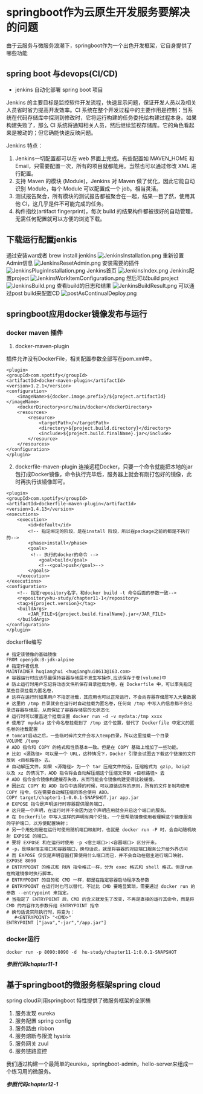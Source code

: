 # springboot作为云原生开发服务要解决的问题

由于云服务与微服务浪潮下，springboot作为一个出色开发框架，它自身提供了哪些功能

## spring boot 与devops(CI/CD)

* jenkins 自动化部署 spring boot 项目

Jenkins 的主要目标是监控软件开发流程，快速显示问题，保证开发人员以及相关人员省时省力提高开发效率。CI 系统在整个开发过程中的主要作用是控制：当系统在代码存储库中探测到修改时，它将运行构建的任务委托给构建过程本身。如果构建失败了，那么 CI 系统将通知相关人员，然后继续监视存储库。它的角色看起来是被动的；但它确能快速反映问题。

Jenkins 特点：

1. Jenkins一切配置都可以在 web 界面上完成。有些配置如 MAVEN_HOME 和 Email，只需要配置一次，所有的项目就都能用。当然也可以通过修改 XML 进行配置。
2. 支持 Maven 的模块 (Module)，Jenkins 对 Maven 做了优化，因此它能自动识别 Module，每个 Module 可以配置成一个 job。相当灵活。
3. 测试报告聚合，所有模块的测试报告都被聚合在一起，结果一目了然，使用其他 CI，这几乎是件不可能完成的任务。
4. 构件指纹(artifact fingerprint)，每次 build 的结果构件都被很好的自动管理，无需任何配置就可以方便的浏览下载。

## 下载运行配置jenkis

通过安装war或者 brew install jenkins
![JenkinsInstallation.png](./springboot与云原生态/imgs/JenkinsInstallation.png)
重新设置Admin信息
![JenkinsResetAdmin.png](./springboot与云原生态/imgs/JenkinsResetAdmin.png)
安装需要的插件
![JenkinsPluginInstallation.png](./springboot与云原生态/imgs/JenkinsPluginInstallation.png)
Jenkins首页
![JenkinsIndex.png](./springboot与云原生态/imgs/JenkinsIndex.png)
Jenkins配置project
![JenkinsWorkItemConfiguration.png](./springboot与云原生态/imgs/JenkinsWorkItemConfiguration.png)
然后可以build project
![JenkinsBuild.png](./springboot与云原生态/imgs/JenkinsBuild.png)
查看build的日志和结果
![JenkinsBuildResult.png](./springboot与云原生态/imgs/JenkinsBuildResult.png)
可以通过post build来配置CD
![postAsContinualDeploy.png](./springboot与云原生态/imgs/postAsContinualDeploy.png)

## springboot应用docker镜像发布与运行

### docker maven 插件

1. docker-maven-plugin

插件允许没有DockerFile，相关配置参数全部写在pom.xml中。

```text
<plugin>
<groupId>com.spotify</groupId>
<artifactId>docker-maven-plugin</artifactId>
<version>1.2.1</version>
<configuration>
    <imageName>${docker.image.prefix}/${project.artifactId}</imageName>
    <dockerDirectory>src/main/docker</dockerDirectory>
    <resources>
        <resource>
            <targetPath>/</targetPath>
            <directory>${project.build.directory}</directory>
            <include>${project.build.finalName}.jar</include>
        </resource>
    </resources>
</configuration>
</plugin>
```

2. dockerfile-maven-plugin
连接远程Docker，只要一个命令就能把本地的jar包打成Docker镜像，命令执行完毕后，服务器上就会有刚打包好的镜像，此时再执行该镜像即可。

```text
<plugin>
<groupId>com.spotify</groupId>
<artifactId>dockerfile-maven-plugin</artifactId>
<version>1.4.13</version>
<executions>
    <execution>
        <id>default</id>
        <!-- 指定绑定的阶段，是在install 阶段，所以在package之前的都是不执行的-->
        <phase>install</phase>
        <goals>
         <!-- 执行的docker的命令 -->
            <goal>build</goal>
            <!--<goal>push</goal>-->
        </goals>
    </execution>
</executions>
<configuration>
    <!-- 指定repository名字，和docker build -t 命令后面的参数一致-->
    <repository>hu-study/chapter11-1</repository>
    <tag>${project.version}</tag>
    <buildArgs>
        <JAR_FILE>${project.build.finalName}.jar</JAR_FILE>
    </buildArgs>
</configuration>
</plugin>
```

 dockerfile编写

```dockfile
# 指定该镜像的基础镜像
FROM openjdk:8-jdk-alpine
# 指定作者信息
MAINTAINER huqianghui <huqianghui0613@163.com>
# 容器运行时应该尽量保持容器存储层不发生写操作,应该保存于卷(volume)中
# 防止运行时用户忘记将动态文件所保存目录挂载为卷，在 Dockerfile 中，可以事先指定某些目录挂载为匿名卷，
# 这样在运行时如果用户不指定挂载，其应用也可以正常运行，不会向容器存储层写入大量数据
# 这里的 /tmp 目录就会在运行时自动挂载为匿名卷，任何向 /tmp 中写入的信息都不会记录进容器存储层，从而保证了容器存储层的无状态化
# 运行时可以覆盖这个挂载设置 docker run -d -v mydata:/tmp xxxx
# 使用了 mydata 这个命名卷挂载到了 /tmp 这个位置，替代了 Dockerfile 中定义的匿名卷的挂载配置
# tomcat启动之后，一些临时碎片文件会写入temp目录，所以这里挂载一个目录
VOLUME /temp
# ADD 指令和 COPY 的格式和性质基本一致。但是在 COPY 基础上增加了一些功能。
# 比如 <源路径> 可以是一个 URL，这种情况下，Docker 引擎会试图去下载这个链接的文件放到 <目标路径> 去。
# 自动解压文件。如果 <源路径> 为一个 tar 压缩文件的话，压缩格式为 gzip, bzip2 以及 xz 的情况下，ADD 指令将会自动解压缩这个压缩文件到 <目标路径> 去
# ADD 指令会令镜像构建缓存失效，从而可能会令镜像构建变得比较缓慢。
# 因此在 COPY 和 ADD 指令中选择的时候，可以遵循这样的原则，所有的文件复制均使用 COPY 指令，仅在需要自动解压缩的场合使用 ADD。
COPY target/chapter1-1-0.0.1-SNAPSHOT.jar app.jar
# EXPOSE 指令是声明运行时容器提供服务端口，
# 这只是一个声明，在运行时并不会因为这个声明应用就会开启这个端口的服务。
# 在 Dockerfile 中写入这样的声明有两个好处，一个是帮助镜像使用者理解这个镜像服务的守护端口，以方便配置映射；
# 另一个用处则是在运行时使用随机端口映射时，也就是 docker run -P 时，会自动随机映射 EXPOSE 的端口。
# 要将 EXPOSE 和在运行时使用 -p <宿主端口>:<容器端口> 区分开来。
# -p，是映射宿主端口和容器端口，换句话说，就是将容器的对应端口服务公开给外界访问
# 而 EXPOSE 仅仅是声明容器打算使用什么端口而已，并不会自动在宿主进行端口映射。
EXPOSE 8090
# ENTRYPOINT 的格式和 RUN 指令格式一样，分为 exec 格式和 shell 格式。但是run在构建镜像时执行脚本。
# ENTRYPOINT 的目的和 CMD 一样，都是在指定容器启动程序及参数
# ENTRYPOINT 在运行时也可以替代，不过比 CMD 要略显繁琐，需要通过 docker run 的参数 --entrypoint 来指定。
# 当指定了 ENTRYPOINT 后，CMD 的含义就发生了改变，不再是直接的运行其命令，而是将 CMD 的内容作为参数传给 ENTRYPOINT 指令
# 换句话说实际执行时，将变为：
   #<ENTRYPOINT> "<CMD>"
ENTRYPOINT ["java","-jar","/app.jar"]
```

### docker运行

 ```text
 docker run -p 8090:8090 -d  hu-study/chapter11-1:0.0.1-SNAPSHOT
 ```

***参照代码chapter11-1***

## 基于springboot的微服务框架spring cloud

spring cloud利用springboot 特性提供了微服务框架的全家桶

1. 服务发现 eureka
2. 服务配置 spring config
3. 服务路由 ribbon
4. 服务熔断与限流 hystrix
5. 服务网关 zuul
6. 服务链路监控

我们通过构建一个最简单的eureka，springboot-admin，hello-server来组成一个练习用的微服务。

***参照代码chapter12-1***